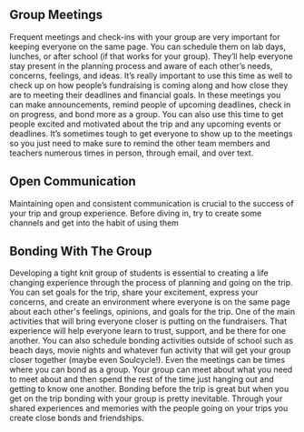 ## Group Meetings

Frequent meetings and check-ins with your group are very important for
keeping everyone on the same page. You can schedule them on lab days, lunches,
or after school (if that works for your group). They’ll help everyone stay present in the
planning process and aware of each other’s needs, concerns, feelings, and ideas. It’s
really important to use this time as well to check up on how people’s fundraising is
coming along and how close they are to meeting their deadlines and financial goals.
In these meetings you can make announcements, remind people of upcoming
deadlines, check in on progress, and bond more as a group. You can also use this
time to get people excited and motivated about the trip and any upcoming events or
deadlines. It’s sometimes tough to get everyone to show up to the meetings so you
just need to make sure to remind the other team members and teachers numerous
times in person, through email, and over text.
## Open Communication
Maintaining open and consistent communication is crucial to the success of
your trip and group experience. Before diving in, try to create some channels and
get into the habit of using them
## Bonding With The Group
Developing a tight knit group of students is essential to creating a life
changing experience through the process of planning and going on the trip. You can
set goals for the trip, share your excitement, express your concerns, and create an
environment where everyone is on the same page about each other's feelings,
opinions, and goals for the trip. One of the main activities that will bring everyone
closer is putting on the fundraisers. That experience will help everyone learn to
trust, support, and be there for one another. You can also schedule bonding activities
outside of school such as beach days, movie nights and whatever fun activity that
will get your group closer together (maybe even Soulcycle!). Even the meetings can
be times where you can bond as a group. Your group can meet about what you
need to meet about and then spend the rest of the time just hanging out and getting
to know one another. Bonding before the trip is great but when you get on the trip
bonding with your group is pretty inevitable. Through your shared experiences and
memories with the people going on your trips you create close bonds and
friendships.
